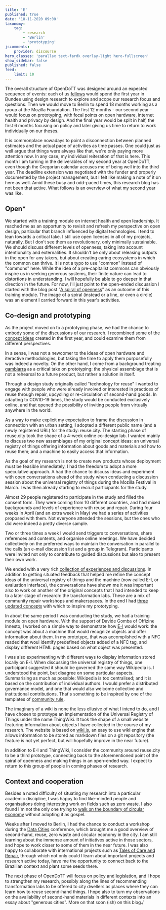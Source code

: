 ```yaml
---
title: 'E'
published: true
date: '18-11-2020 09:00'
taxonomy:
    tag:
        - research
        - 'Berlin'
        - 'prototyping'
jscomments:
    provider: discourse
hero_classes: 'parallax text-fardk overlay-light hero-fullscreen'
show_sidebar: false
published: false
feed:
    limit: 10
---
```


The overall structure of OpenDoTT was designed around an expected sequence of events: each of us [fellows](https://opendott.org/team/) would spend the first year in Dundee using design research to explore and scope our research focus and questions. Then we would move to Berlin to spend 18 months working as a group at the Mozilla Foundation. The first 12 months - our second year - would focus on prototyping, with focal points on open hardware, internet health and privacy by design. And the final year would be split in half, the first 6 months focusing on policy and later giving us time to return to work individually on our theses.

It is commonplace nowadays to point a disconnection between planned estimates and the actual pace of activities as time passes. One could just as well argue that things were always like that, we're only paying more attention now. In any case, my individual reiteration of that is here. This month I am turning in the deliverables of my second year at OpenDoTT, even though the Gregorian calendar accuses me of being well into the third year. The deadline extension was negotiated with the funder and properly documented by the project management, but I felt like making a note of it on here as well. Amid these busy and odd-paced times, this research blog has not been that active. What follows is an overview of what my second year was like.

## Open*

We started with a training module on internet health and open leadership. It reached me as an opportunity to revisit and refresh my perspective on open design, particular that branch influenced by digital technologies. I tend to lean towards a critical take. I still use open licenses in all of my projects, naturally. But I don't see them as revolutionary, only minimally sustainable. We should discuss different levels of openness, taking into account intentionality and externalities. It shouldn't be only about releasing outputs in the open for any takers, but about creating caring ecosystems in which the common can thrive. It is not a typo to use "common" instead of "commons" here. While the idea of a pre-capitalist commons can obviously inspire us in seeking generous systems, their finite nature can lead to distortions in understanding. I will hopefully be able to go deeper in that direction in the future. For now, I'll just point to the open-ended discussion I started with the blog post "[A spiral of openness](../spiral-of-openness)" as an outcome of this training module. The image of a spiral (instead or a line, or even a circle) was an element I carried forward in this year's activities.

## Co-design and prototyping

As the project moved on to a prototyping phase, we had the chance to embody some of the discussions of our research. I recombined some of the [concept ideas](https://is.efeefe.me/concepts) created in the first year, and could examine them from different perspectives.

In a sense, I was not a newcomer to the ideas of open hardware and iteractive methodologies, but taking the time to apply them purposefully was indeed a novelty. On the other hand, I come from a background treating [gambiarra](https://web.archive.org/web/20100615153750/http://medialab-prado.es/article/gambiarra) as a critical take on prototyping: the physical assemblage that is not a rehearsal to a future product, but rather a solution in itself.

Through a design study originally called "technology for reuse" I wanted to engage with people who were already involved or interested in practices of reuse through repair, upcycling or re-circulation of second-hand goods. In adapting to COVID-19 times, the study would be conducted exclusively online, and that opened the possibility of inviting people from virtually anywhere in the world.

As a way to make explicit my expectation to frame the discussion in connection with an urban setting, I adopted a different public name (and a newly registered URL) for the study: reuse.city. The starting phase of reuse.city took the shape of a 4-week online co-design lab. I wanted mainly to discuss two new assemblages of my original concept ideas: an universal registry of things offering information about goods and materials and how to reuse them; and a machine to easily access that information.

As the goal of my research is not to create new products whose deployment must be feasible immediately, I had the freedom to adopt a more speculative approach. A had the chance to discuss ideas and experiment with open conversations ahead of the study when conducting a discussion session about the universal registry of things during the Mozilla Festival in March. I was then already starting to recruit participants for the study.

Almost 29 people registered to participate in the study and filled the consent form. They were coming from 10 different countries, and had mixed backgrounds and levels of experience with reuse and repair. During four weeks in April (and an extra week in May) we had a series of activities proposed with them. Not everyone attended the sessions, but the ones who did were indeed a pretty diverse sample.

Two or three times a week I would send triggers to conversations, share references and contents, and organise online meetings. We have decided collectively on the preferred ways to maintain the conversation in parallel to the calls (an e-mail discussion list and a group in Telegram). Participants were invited not only to contribute to guided discussions but also to present their own work.

We ended with a very rich [collection of experiences and discussions](https://github.com/opendott-smartcities/II/tree/main/D13_deployment-datasets/reuse-city/meetings). In addition to getting situated feedback that helped me refine the concept ideas of the universal registry of things and the machine (now called E-I, or evaluation interface), the conversations have shown me it was important also to work on another of the original concepts that I had intended to keep to a later stage of research: the transformation labs. These are a mix of community repair workshops and makerspaces. In the end I had [three updated concepts](https://github.com/opendott-smartcities/II/tree/main/D11_co-designed-concepts) with which to inspire my prototyping.

In about the same period I was conducting the study, we had a training module on open hardware. With the support of Davide Gomba of Offizine Innesto, I worked on a simple way to demonstrate how [E-I](https://github.com/opendott-smartcities/II/tree/main/D12_documentation-of-prototypes/e-i) would work: the concept was about a machine that would recognize objects and offer information about them. In my prototype, that was accomplished with a NFC readed that woul identify predefined objects added of a NFC tag, and display different HTML pages based on what object was presented.

I was also experimenting with different ways to display information stored locally on E-I. When discussing the universal registry of things, one participant suggested it should be governed the same way Wikipedia is. I understood the point, but disagree on some particular aspects. Summarising as much as possible: Wikipedia is too centralised; and it is based on the contribution of individual authors. I would prefer a distributed governance model, and one that would also welcome collective and institutional contributions. That's something to be inspired by one of the templates of [community rule](https://communityrule.info/).

The imaginary of a wiki is none the less ellusive of what I intend to do, and I have chosen to prototype an implementation of the Universal Registry of Things under the name ThingWiki. It took the shape of a small website featuring information about objects I have collected in the course of my research. The website is based on [wiki.js](https://js.wiki), an easy to use wiki engine that allows information to be stored as markdown files on a git repository (the feature is not yet perfect, but will hopefully improve in the near future).

In addition to E-I and ThingWiki, I consider the community around reuse.city to be a third prototype, connecting back to the aforementioned point of the spiral of openness and making things in an open-ended way. I expect to return to this group of people in coming phases of research.

## Context and cooperation

Besides a noted difficulty of situating my research into a particular academic discipline, I was happy to find like-minded people and organisations doing interesting work on fields such as zero waste. I also found I'm not the only one trying to [walk on the boundary of circular economy](https://is.efeefe.me/opendott/waste-value-and-reuse) without adopting it as gospel.

Weeks after I moved to Berlin, I had the chance to conduct a workshop during the [Data Cities](https://www.disruptionlab.org/data-cities) conference, which brought me a good overview of second-hand, reuse, zero waste and circular economy in the city. I am still learning about the immense amount of initiatives active in those sectors, and hope to work closer to some of them in the near future. I was also happy to collaborate with international projects such as [Tales of Care and Repair](https://tales.repairacts.net/), through which not only could I learn about important projects and research active today, have me the opportunity to connect back to the Brazilian context and plant some seeds there.

The next phase of OpenDoTT will focus on policy and legislation, and I hope to strengthen my research, possibly along the lines of recommending transformation labs to be offered to city dwellers as places where they can learn how to reuse second-hand things. I hope also to turn my observations on the availability of second-hand materials in different contexts into an essay about "generous cities". More on that soon (ish) on this blog./
